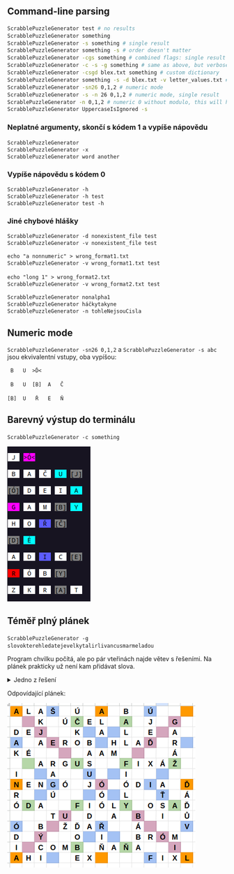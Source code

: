 ## Command-line parsing

```sh
ScrabblePuzzleGenerator test # no results
ScrabblePuzzleGenerator something
ScrabblePuzzleGenerator -s something # single result
ScrabblePuzzleGenerator something -s # order doesn't matter
ScrabblePuzzleGenerator -cgs something # combined flags: single result with grid and colors
ScrabblePuzzleGenerator -c -s -g something # same as above, but verbose
ScrabblePuzzleGenerator -csgd blex.txt something # custom dictionary
ScrabblePuzzleGenerator something -s -d blex.txt -v letter_values.txt # custom dictionary and letter values
ScrabblePuzzleGenerator -sn26 0,1,2 # numeric mode
ScrabblePuzzleGenerator -s -n 26 0,1,2 # numeric mode, single result
ScrablePuzzleGenerator -n 0,1,2 # numeric 0 without modulo, this will have no results
ScrabblePuzzleGenerator UppercaseIsIgnored -s
```

### Neplatné argumenty, skončí s kódem 1 a vypíše nápovědu

```raw
ScrabblePuzzleGenerator
ScrabblePuzzleGenerator -x
ScrabblePuzzleGenerator word another
```

### Vypíše nápovědu s kódem 0

```raw
ScrabblePuzzleGenerator -h
ScrabblePuzzleGenerator -h test
ScrabblePuzzleGenerator test -h
```

### Jiné chybové hlášky

```raw
ScrabblePuzzleGenerator -d nonexistent_file test
ScrabblePuzzleGenerator -v nonexistent_file test
```

```raw
echo "a nonnumeric" > wrong_format1.txt
ScrabblePuzzleGenerator -v wrong_format1.txt test

echo "long 1" > wrong_format2.txt
ScrabblePuzzleGenerator -v wrong_format2.txt test
```

```raw
ScrabblePuzzleGenerator nonalpha1
ScrabblePuzzleGenerator háčkytakyne
ScrabblePuzzleGenerator -n tohleNejsouCisla
```

## Numeric mode

`ScrabblePuzzleGenerator -sn26 0,1,2` a `ScrabblePuzzleGenerator -s abc` jsou ekvivalentní vstupy, oba vypíšou:

```raw
 B   U  >Ď<

 B   U  [B]  A   Č

[B]  U   Ř   E   Ň
```

## Barevný výstup do terminálu

`ScrabblePuzzleGenerator -c something`

![Colored output in terminal](terminal.png)


## Téměř plný plánek

`ScrabblePuzzleGenerator -g slovokterehledatejevelkytalirlivancusmarmeladou`

Program chvilku počítá, ale po pár vteřinách najde větev s řešeními. Na plánek prakticky už není kam přidávat slova.

<details>
<summary>Jedno z řešení</summary>

```raw
 J  >Ó<

 B   A   S   U  [J]

 A   E   R   O  [B]

[Ó]  Ó   Ó

 A   R   G   U  [S]

 A   K   J  [A]

 Ú   Č   K  [O]

 F   I  [Ó]  L   Y

[R]  A   G   Ú

[A]  A   M

 A   L  [A]  Š

 Ú  [Č]  E   L

 D   E  [J]

[I]  D   A

 F   I   Ó   L  [Y]

 N   E   N  [G]  Ó

 H  [M]

 A  [L]  A

[D]  A   K

 Ž   Ď  [A]  Ř

[F]  I   X   Á   Ž

[Ó]  D   I   A

 I  [N]  R   Ó

[H]  L   A   Ď

[Ď]  O   B   E

 G   A   R   Á  [Ž]

[Ř]  I   Ň

 B   A   L  [L]

[A]  Ť   S   I

[Ó]  D   A

 C   O   M  [B]

 Ú   J   E  [Ď]

[Ň]  A   Ň   A

 O  [S]  A   Ď

[L]  A

 B   Ý  [C]  I

 B   Á   B  [A]

 A   H  [I]

[B]  R   Ó   M

 Ó   D   I  [A]

 U  [Ž]

[K]  É

[E]  X

[M]  I   X

 T  [U]

 F   I  [X]  L

 Ď   Á  [Ď]  Ů   V


VVV Start copying below VVV
A	L	A	Š		Ú		A		B		Ú
		K		Ú	Č	E	L		A		J		G
D	E	J			K		A		L		E		A
A		A	E	R	O	B		H	L	A	Ď		R
K	É					A	A	M					Á
		A	R	G	U	S			F	I	X	Á	Ž
I			A			U			I
N	E	N	G	Ó		J	Ó		Ó	D	I	A		Ď
R			Ú				Ó		L			Ť		Á
Ó	D	A			F	I	Ó	L	Y		O	S	A	Ď
			T	U		D		A		B		I		Ů
Ó		B		Ž	Ď	A	Ř			Á				V
D		Ý			O		I			B	R	Ó	M
I		C	O	M	B		Ň	A	Ň	A			I
A	H	I			E	X					F	I	X	L
^^^ Stop copying above ^^^
```

</details>

Odpovídající plánek:

![Almost full game board map](full_board.png)
